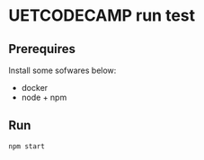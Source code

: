 # UETCODECAMP run test

## Prerequires
Install some sofwares below:
- docker
- node + npm

## Run
`
npm start
`
